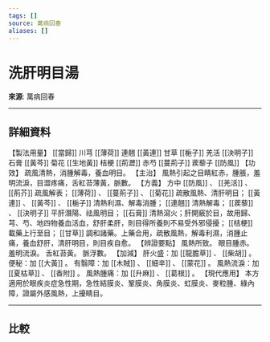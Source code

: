 ```yaml
---
tags: []
source: 萬病回春
aliases: []
---
```


# 洗肝明目湯

**來源**: 萬病回春  

---

## 詳細資料
【製法用量】 [[當歸]] 川芎 [[薄荷]] 連翹 [[黃連]] 甘草 [[梔子]] 羌活 [[決明子]] 石膏 [[黃芩]] 菊花 [[生地黃]] 桔梗 [[荊瀝]] 赤芍 [[蔓荊子]] 蒺藜子 [[防風]] 【功效】
疏風清熱，消腫解毒，養血明目。
【主治】
風熱引起之目睛紅赤，腫脹，羞明流淚，目澀疼痛，舌紅苔薄黃，脈數。
【方義】
方中 [[防風]] 、 [[羌活]] 、 [[荊芥]] 疏風解表； [[薄荷]] 、 [[蔓荊子]] 、 [[菊花]] 疏散風熱、清肝明目； [[黃連]] 、 [[黃芩]] 、 [[梔子]] 清熱利濕、解毒消腫； [[連翹]] 清熱解毒； [[蒺藜]] 、 [[決明子]] 平肝潛陽、祛風明目； [[石膏]] 清熱瀉火；肝開竅於目，故用歸、芎、芍、地四物養血活血，舒肝柔肝，則目得所養則不易受外邪侵擾； [[桔梗]] 載藥上行至目； [[甘草]] 調和諸藥。上藥合用，疏散風熱，解毒利濕，消腫止痛，養血舒肝，清肝明目，則目疾自愈。
【辨證要點】
風熱所致。
眼目腫赤。
羞明流淚。
舌紅苔黃。
脈浮數。
【加減】
肝火盛：加 [[龍膽草]] 、 [[柴胡]] 。
便秘：加 [[大黃]] 。
有翳障：加 [[木賊]] 、 [[細辛]] 、 [[蒙花]] 。
風熱流淚：加 [[夏枯草]] 、 [[香附]] 。
風熱腫痛：加 [[升麻]] 、 [[葛根]] 。
【現代應用】
本方適用於眼疾炎症急性期，急性結膜炎、鞏膜炎、角膜炎、虹膜炎、麥粒腫、綠內障，證屬外感風熱，上擾睛目。

---

## 比較
